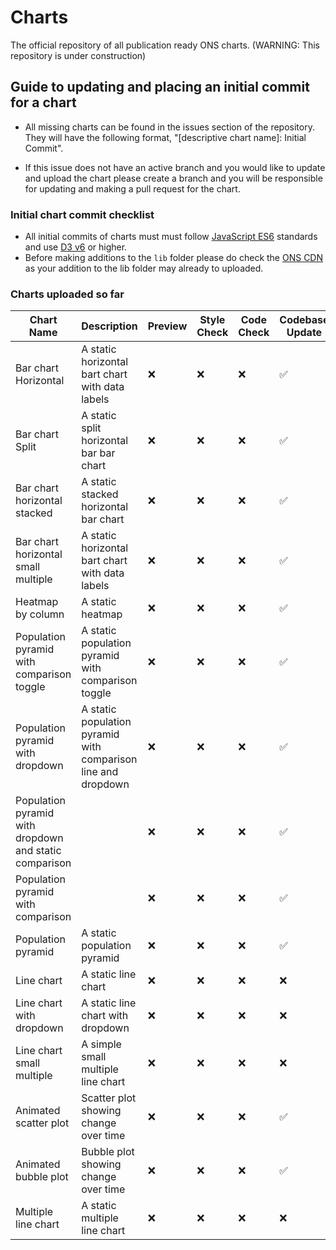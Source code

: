 # Charts

The official repository of all publication ready ONS charts. (WARNING: This repository is under construction)

## Guide to updating and placing an initial commit for a chart

- All missing charts can be found in the issues section of the repository. They will have the following format, "[descriptive chart name]: Initial Commit".

- If this issue does not have an active branch and you would like to update and upload the chart please create a branch and you will be responsible for updating and making a pull request for the chart.

### Initial chart commit checklist

- All initial commits of charts must must follow [JavaScript ES6](https://www.w3schools.com/js/js_es6.asp) standards and use [D3 v6](https://observablehq.com/@d3/d3v6-migration-guide) or higher.
- Before making additions to the `lib` folder please do check the [ONS CDN](https://github.com/ONSdigital/cdn.ons.gov.uk-vendor) as your addition to the lib folder may already to uploaded.

### Charts uploaded so far

| Chart Name                                             | Description                                                   | Preview | Style Check | Code Check | Codebase Update |
| ------------------------------------------------------ | ------------------------------------------------------------- | ------- | ----------- | ---------- | --------------- |
| Bar chart Horizontal                                   | A static horizontal bart chart with data labels               | ❌       | ❌           | ❌          | ✅               |
| Bar chart Split                                        | A static split horizontal bar bar chart                       | ❌       | ❌           | ❌          | ✅               |
| Bar chart horizontal stacked                           | A static stacked horizontal bar chart                         | ❌       | ❌           | ❌          | ✅               |
| Bar chart horizontal small multiple                    | A static horizontal bart chart with data labels               | ❌       | ❌           | ❌          | ✅               |
| Heatmap by column                                      | A static heatmap                                              | ❌       | ❌           | ❌          | ✅               |
| Population pyramid with comparison toggle              | A static population pyramid with comparison toggle            | ❌       | ❌           | ❌          | ✅               |
| Population pyramid with dropdown                       | A static population pyramid with comparison line and dropdown | ❌       | ❌           | ❌          | ✅               |
| Population pyramid with dropdown and static comparison |                                                               | ❌       | ❌           | ❌          | ✅               |
| Population pyramid with comparison                     |                                                               | ❌       | ❌           | ❌          | ✅               |
| Population pyramid                                     | A static population pyramid                                   | ❌       | ❌           | ❌          | ✅               |
| Line chart                                             | A static line chart                                           | ❌       | ❌           | ❌          | ❌               |
| Line chart with dropdown                               | A static line chart with dropdown                             | ❌       | ❌           | ❌          | ❌               |
| Line chart small multiple                              | A simple small multiple line chart                            | ❌       | ❌           | ❌          | ❌               |
| Animated scatter plot                                  | Scatter plot showing change over time                         | ❌       | ❌           | ❌          | ✅               |
| Animated bubble plot                                   | Bubble plot showing change over time                          | ❌       | ❌           | ❌          | ✅               |
| Multiple line chart                                    | A static multiple line chart                                  | ❌       | ❌           | ❌          | ❌               |
